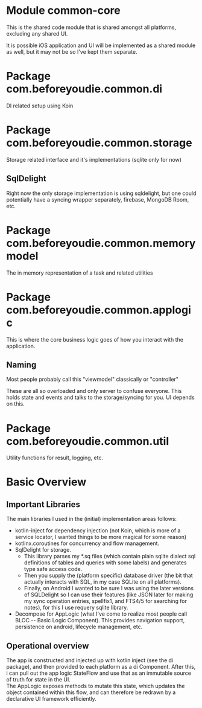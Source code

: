 # Module common-core

This is the shared code module that is shared amongst all platforms, excluding any shared UI.

It is possible iOS application and UI will be implemented as a shared module as well, but it may not be so I've 
kept them separate.

# Package com.beforeyoudie.common.di

DI related setup using Koin

# Package com.beforeyoudie.common.storage

Storage related interface and it's implementations (sqlite only for now)

## SqlDelight

Right now the only storage implementation is using sqldelight, but one could potentially have a syncing wrapper
separately, firebase, MongoDB Room, etc.

# Package com.beforeyoudie.common.memorymodel

The in memory representation of a task and related utilities

# Package com.beforeyoudie.common.applogic

This is where the core business logic goes of how you interact with the application.  

## Naming 

Most people probably call this "viewmodel" classically or "controller"

These are all so overloaded and only server to confuse everyone. This holds state and events and talks to the
storage/syncing for you. UI depends on this.

# Package com.beforeyoudie.common.util

Utility functions for result, logging, etc.

# Basic Overview

## Important Libraries

The main libraries I used in the (initial) implementation areas follows:
* kotlin-inject for dependency injection (not Koin, which is more of a service locator, I wanted things to be more magical for some reason)
* kotlinx.coroutines for concurrency and flow management.
* SqlDelight for storage.
  * This library parses my *.sq files (which contain plain sqlite dialect sql definitions of tables and queries with some labels) and generates type safe access code.
  * Then you supply the (platform specific) database driver (the bit that actually interacts with SQL, in my case SQLite on all platforms).
  * Finally, on Android I wanted to be sure I was using the later versions of SQLDelight so I can use their features (like JSON later for making my sync operation entries, spellfix1, and FTS4/5 for searching for notes), for this I use requery sqlite library.
* Decompose for AppLogic (what I've come to realize most people call BLOC -- Basic Logic Component).  This provides navigation support, persistence on android, lifecycle management, etc.

## Operational overview

The app is constructed and injected up with kotlin inject (see the di package), and then provided to each platform as a di Component.
After this, i can pull out the app logic StateFlow and use that as an immutable source of truth for state in the UI.  
The AppLogic exposes methods to mutate this state, which updates the object contained within this flow, and can 
therefore be redrawn by a declarative UI framework efficiently.